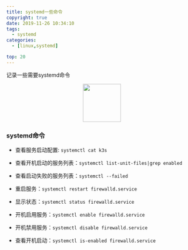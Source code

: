 ```yaml
---
title: systemd一些命令
copyright: true
date: 2019-11-26 10:34:10
tags:
  - systemd
categories:
  - [linux,systemd]

top: 20
---
```


记录一些需要systemd命令
<!--more-->


<center>
<img src="http://zhangzw001.github.io/images/dockerniu.jpeg" width = "100" height = "100" style="border: 0"/>
</center>


### systemd命令
- 查看服务启动配置: `systemctl cat k3s`
- 查看开机启动的服务列表：`systemctl list-unit-files|grep enabled`
- 查看启动失败的服务列表：`systemctl --failed`

- 重启服务：`systemctl restart firewalld.service`
- 显示状态：`systemctl status firewalld.service`
- 开机启用服务：`systemctl enable firewalld.service`
- 开机禁用服务：`systemctl disable firewalld.service`
- 查看开机启动：`systemctl is-enabled firewalld.service`


